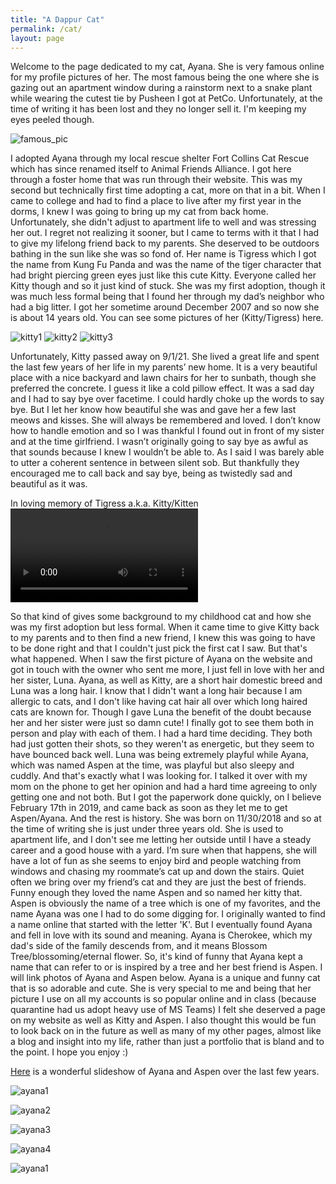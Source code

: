 ```yaml
---
title: "A Dappur Cat"
permalink: /cat/
layout: page
---
```

Welcome to the page dedicated to my cat, Ayana. She is very famous online for my profile pictures of her. The most famous being the one where she is gazing out an apartment window during a rainstorm next to a snake plant while wearing the cutest tie by Pusheen I got at PetCo. Unfortunately, at the time of writing it has been lost and they no longer sell it. I'm keeping my eyes peeled though.

![famous_pic](/assets/images/steam/steam12.jpg)

I adopted Ayana through my local rescue shelter Fort Collins Cat Rescue which has since renamed itself to Animal Friends Alliance. I got here through a foster home that was run through their website. This was my second but technically first time adopting a cat, more on that in a bit. When I came to college and had to find a place to live after my first year in the dorms, I knew I was going to bring up my cat from back home. Unfortunately, she didn't adjust to apartment life to well and was stressing her out. I regret not realizing it sooner, but I came to terms with it that I had to give my lifelong friend back to my parents. She deserved to be outdoors bathing in the sun like she was so fond of. Her name is Tigress which I got the name from Kung Fu Panda and was the name of the tiger character that had bright piercing green eyes just like this cute Kitty. Everyone called her Kitty though and so it just kind of stuck. She was my first adoption, though it was much less formal being that I found her through my dad’s neighbor who had a big litter. I got her sometime around December 2007 and so now she is about 14 years old. You can see some pictures of her (Kitty/Tigress) here.

![kitty1](/assets/images/steam/steam2.JPG)
![kitty2](/assets/images/steam/steam3.JPG)
![kitty3](/assets/images/steam/steam9.JPG)

Unfortunately, Kitty passed away on 9/1/21. She lived a great life and spent the last few years of her life in my parents’ new home. It is a very beautiful place with a nice backyard and lawn chairs for her to sunbath, though she preferred the concrete. I guess it like a cold pillow effect. It was a sad day and I had to say bye over facetime. I could hardly choke up the words to say bye. But I let her know how beautiful she was and gave her a few last meows and kisses. She will always be remembered and loved. I don’t know how to handle emotion and so I was thankful I found out in front of my sister and at the time girlfriend. I wasn’t originally going to say bye as awful as that sounds because I knew I wouldn’t be able to. As I said I was barely able to utter a coherent sentence in between silent sob. But thankfully they encouraged me to call back and say bye, being as twistedly sad and beautiful as it was. 

In loving memory of Tigress a.k.a. Kitty/Kitten
![kittyMemory](/assets/videos/kittyMemory.mov)

So that kind of gives some background to my childhood cat and how she was my first adoption but less formal. When it came time to give Kitty back to my parents and to then find a new friend, I knew this was going to have to be done right and that I couldn't just pick the first cat I saw. But that's what happened. When I saw the first picture of Ayana on the website and got in touch with the owner who sent me more, I just fell in love with her and her sister, Luna. Ayana, as well as Kitty, are a short hair domestic breed and Luna was a long hair. I know that I didn't want a long hair because I am allergic to cats, and I don't like having cat hair all over which long haired cats are known for. Though I gave Luna the benefit of the doubt because her and her sister were just so damn cute! I finally got to see them both in person and play with each of them. I had a hard time deciding. They both had just gotten their shots, so they weren't as energetic, but they seem to have bounced back well. Luna was being extremely playful while Ayana, which was named Aspen at the time, was playful but also sleepy and cuddly. And that's exactly what I was looking for. I talked it over with my mom on the phone to get her opinion and had a hard time agreeing to only getting one and not both. But I got the paperwork done quickly, on I believe February 17th in 2019, and came back as soon as they let me to get Aspen/Ayana. And the rest is history. She was born on 11/30/2018 and so at the time of writing she is just under three years old. She is used to apartment life, and I don't see me letting her outside until I have a steady career and a good house with a yard. I’m sure when that happens, she will have a lot of fun as she seems to enjoy bird and people watching from windows and chasing my roommate’s cat up and down the stairs. Quiet often we bring over my friend’s cat and they are just the best of friends. Funny enough they loved the name Aspen and so named her kitty that. Aspen is obviously the name of a tree which is one of my favorites, and the name Ayana was one I had to do some digging for. I originally wanted to find a name online that started with the letter 'K'. But I eventually found Ayana and fell in love with its sound and meaning. Ayana is Cherokee, which my dad's side of the family descends from, and it means Blossom Tree/blossoming/eternal flower. So, it's kind of funny that Ayana kept a name that can refer to or is inspired by a tree and her best friend is Aspen. I will link photos of Ayana and Aspen below. Ayana is a unique and funny cat that is so adorable and cute. She is very special to me and being that her picture I use on all my accounts is so popular online and in class (because quarantine had us adopt heavy use of MS Teams) I felt she deserved a page on my website as well as Kitty and Aspen. I also thought this would be fun to look back on in the future as well as many of my other pages, almost like a blog and insight into my life, rather than just a portfolio that is bland and to the point. I hope you enjoy :)

[Here](/assets/images/cat/FluffyFriends.m4v) is a wonderful slideshow of Ayana and Aspen over the last few years.

![ayana1](/assets/images/steam/steam7.jpeg)

![ayana2](/assets/images/steam/steam6.jpg)

![ayana3](/assets/images/steam/steam5.jpg)

![ayana4](/assets/images/steam/steam4.JPG)

![ayana1](/assets/images/cat/cat1.jpeg)
